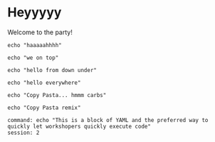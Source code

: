 # Heyyyyy

Welcome to the party!

```execute
echo "haaaaahhhh"
```

```execute-1
echo "we on top"
```

```execute-2
echo "hello from down under"
```

```execute-all
echo "hello everywhere"
```

```copy
echo "Copy Pasta... hmmm carbs"
```

```copy-and-edit
echo "Copy Pasta remix"
```

```terminal:execute
command: echo "This is a block of YAML and the preferred way to quickly let workshopers quickly execute code"
session: 2
```

